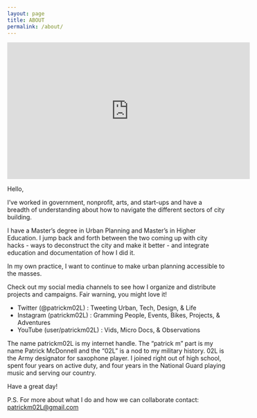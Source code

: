 ```yaml
---
layout: page
title: ABOUT
permalink: /about/
---
```

<p align="center">
  <iframe width="560" height="315" src="https://www.youtube.com/embed/K_mDYCG2oFU" frameborder="0" allowfullscreen></iframe>
</p>

Hello,

I’ve worked in government, nonprofit, arts, and start-ups and have a breadth of understanding about how to navigate the different sectors of city building.

I have a Master’s degree in Urban Planning and Master’s in Higher Education. I jump back and forth between the two coming up with city hacks - ways to deconstruct the city and make it better - and integrate education and documentation of how I did it.

In my own practice, I want to continue to make urban planning accessible to the masses.

Check out my social media channels to see how I organize and distribute projects and campaigns. Fair warning, you might love it!

- Twitter (@patrickm02L) : Tweeting Urban, Tech, Design, & Life
- Instagram (patrickm02L) : Gramming People, Events, Bikes, Projects, & Adventures
- YouTube (user/patrickm02L) : Vids, Micro Docs, & Observations

The name patrickm02L is my internet handle. The “patrick m” part is my name Patrick McDonnell and the “02L” is a nod to my military history. 02L is the Army designator for saxophone player. I joined right out of high school, spent four years on active duty, and four years in the National Guard playing music and serving our country.

Have a great day!

P.S. For more about what I do and how we can collaborate contact: patrickm02L@gmail.com
